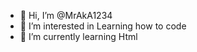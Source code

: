 - 👋 Hi, I’m @MrAkA1234
- 👀 I’m interested in Learning how to code
- 🌱 I’m currently learning Html
<!---
MrAkA1234/MrAkA1234 is a ✨ special ✨ repository because its `README.md` (this file) appears on your GitHub profile.
You can click the Preview link to take a look at your changes.
--->
